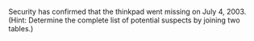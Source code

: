 Security has confirmed that the thinkpad went missing on July 4, 2003. (Hint: Determine the complete list of potential suspects by joining two tables.)